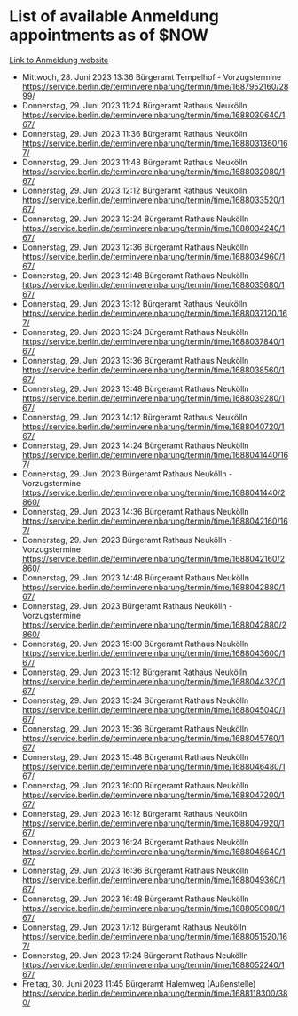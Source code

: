 # List of available Anmeldung appointments as of $NOW
[Link to Anmeldung website](https://service.berlin.de/terminvereinbarung/termin/tag.php?termin=1&anliegen[]=120686&dienstleisterlist=122210,122217,327316,122219,327312,122227,327314,122231,327346,122243,327348,122254,122252,329742,122260,329745,122262,329748,122271,327278,122273,327274,122277,327276,330436,122280,327294,122282,327290,122284,327292,122291,327270,122285,327266,122286,327264,122296,327268,150230,329760,122297,327286,122294,327284,122312,329763,122314,329775,122304,327330,122311,327334,122309,327332,317869,122281,327352,122279,329772,122283,122276,327324,122274,327326,122267,329766,122246,327318,122251,327320,122257,327322,122208,327298,122226,327300&herkunft=http%3A%2F%2Fservice.berlin.de%2Fdienstleistung%2F120686%2F)
- Mittwoch, 28. Juni 2023 13:36 Bürgeramt Tempelhof - Vorzugstermine https://service.berlin.de/terminvereinbarung/termin/time/1687952160/2899/
- Donnerstag, 29. Juni 2023 11:24 Bürgeramt Rathaus Neukölln https://service.berlin.de/terminvereinbarung/termin/time/1688030640/167/
- Donnerstag, 29. Juni 2023 11:36 Bürgeramt Rathaus Neukölln https://service.berlin.de/terminvereinbarung/termin/time/1688031360/167/
- Donnerstag, 29. Juni 2023 11:48 Bürgeramt Rathaus Neukölln https://service.berlin.de/terminvereinbarung/termin/time/1688032080/167/
- Donnerstag, 29. Juni 2023 12:12 Bürgeramt Rathaus Neukölln https://service.berlin.de/terminvereinbarung/termin/time/1688033520/167/
- Donnerstag, 29. Juni 2023 12:24 Bürgeramt Rathaus Neukölln https://service.berlin.de/terminvereinbarung/termin/time/1688034240/167/
- Donnerstag, 29. Juni 2023 12:36 Bürgeramt Rathaus Neukölln https://service.berlin.de/terminvereinbarung/termin/time/1688034960/167/
- Donnerstag, 29. Juni 2023 12:48 Bürgeramt Rathaus Neukölln https://service.berlin.de/terminvereinbarung/termin/time/1688035680/167/
- Donnerstag, 29. Juni 2023 13:12 Bürgeramt Rathaus Neukölln https://service.berlin.de/terminvereinbarung/termin/time/1688037120/167/
- Donnerstag, 29. Juni 2023 13:24 Bürgeramt Rathaus Neukölln https://service.berlin.de/terminvereinbarung/termin/time/1688037840/167/
- Donnerstag, 29. Juni 2023 13:36 Bürgeramt Rathaus Neukölln https://service.berlin.de/terminvereinbarung/termin/time/1688038560/167/
- Donnerstag, 29. Juni 2023 13:48 Bürgeramt Rathaus Neukölln https://service.berlin.de/terminvereinbarung/termin/time/1688039280/167/
- Donnerstag, 29. Juni 2023 14:12 Bürgeramt Rathaus Neukölln https://service.berlin.de/terminvereinbarung/termin/time/1688040720/167/
- Donnerstag, 29. Juni 2023 14:24 Bürgeramt Rathaus Neukölln https://service.berlin.de/terminvereinbarung/termin/time/1688041440/167/
- Donnerstag, 29. Juni 2023  Bürgeramt Rathaus Neukölln - Vorzugstermine https://service.berlin.de/terminvereinbarung/termin/time/1688041440/2860/
- Donnerstag, 29. Juni 2023 14:36 Bürgeramt Rathaus Neukölln https://service.berlin.de/terminvereinbarung/termin/time/1688042160/167/
- Donnerstag, 29. Juni 2023  Bürgeramt Rathaus Neukölln - Vorzugstermine https://service.berlin.de/terminvereinbarung/termin/time/1688042160/2860/
- Donnerstag, 29. Juni 2023 14:48 Bürgeramt Rathaus Neukölln https://service.berlin.de/terminvereinbarung/termin/time/1688042880/167/
- Donnerstag, 29. Juni 2023  Bürgeramt Rathaus Neukölln - Vorzugstermine https://service.berlin.de/terminvereinbarung/termin/time/1688042880/2860/
- Donnerstag, 29. Juni 2023 15:00 Bürgeramt Rathaus Neukölln https://service.berlin.de/terminvereinbarung/termin/time/1688043600/167/
- Donnerstag, 29. Juni 2023 15:12 Bürgeramt Rathaus Neukölln https://service.berlin.de/terminvereinbarung/termin/time/1688044320/167/
- Donnerstag, 29. Juni 2023 15:24 Bürgeramt Rathaus Neukölln https://service.berlin.de/terminvereinbarung/termin/time/1688045040/167/
- Donnerstag, 29. Juni 2023 15:36 Bürgeramt Rathaus Neukölln https://service.berlin.de/terminvereinbarung/termin/time/1688045760/167/
- Donnerstag, 29. Juni 2023 15:48 Bürgeramt Rathaus Neukölln https://service.berlin.de/terminvereinbarung/termin/time/1688046480/167/
- Donnerstag, 29. Juni 2023 16:00 Bürgeramt Rathaus Neukölln https://service.berlin.de/terminvereinbarung/termin/time/1688047200/167/
- Donnerstag, 29. Juni 2023 16:12 Bürgeramt Rathaus Neukölln https://service.berlin.de/terminvereinbarung/termin/time/1688047920/167/
- Donnerstag, 29. Juni 2023 16:24 Bürgeramt Rathaus Neukölln https://service.berlin.de/terminvereinbarung/termin/time/1688048640/167/
- Donnerstag, 29. Juni 2023 16:36 Bürgeramt Rathaus Neukölln https://service.berlin.de/terminvereinbarung/termin/time/1688049360/167/
- Donnerstag, 29. Juni 2023 16:48 Bürgeramt Rathaus Neukölln https://service.berlin.de/terminvereinbarung/termin/time/1688050080/167/
- Donnerstag, 29. Juni 2023 17:12 Bürgeramt Rathaus Neukölln https://service.berlin.de/terminvereinbarung/termin/time/1688051520/167/
- Donnerstag, 29. Juni 2023 17:24 Bürgeramt Rathaus Neukölln https://service.berlin.de/terminvereinbarung/termin/time/1688052240/167/
- Freitag, 30. Juni 2023 11:45 Bürgeramt Halemweg (Außenstelle) https://service.berlin.de/terminvereinbarung/termin/time/1688118300/380/
